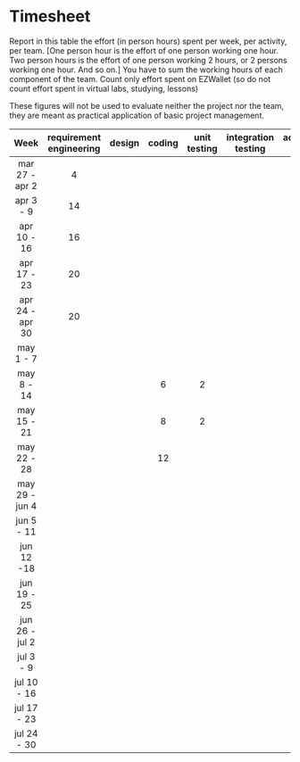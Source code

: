 # Timesheet

Report in this table the effort (in person hours) spent per week, per activity, per team. 
[One person hour is the effort of one person working one hour.
Two person hours is the effort of one person working 2 hours, or 2 persons working one hour. And so on.]
You have to sum the working hours of each component of the team.
Count only effort spent on EZWallet (so do not count effort spent in virtual labs, studying, lessons)

These figures will not be used to evaluate neither the project nor the team, they are meant as practical application of basic project management.

| Week | requirement engineering | design | coding | unit testing | integration testing | acceptance testing | management | git maven |
|:-----------:|:--------:|:-----------:|:-----------:|:----------:|:------------:|:---------------:|:-------------:|:--------------:|
| mar 27 - apr 2 | 4 | | | | | | | |
| apr 3 - 9 | 14 | | | | | | | |
| apr 10 - 16| 16 | | | | | | | | 
| apr 17 - 23| 20 | | | | | | | | 
| apr 24 - apr 30 | 20 | | | | | | | | 
| may 1 - 7      | | | | | | | | | 
| may 8 - 14     | | |6|2| | |1| | 
| may 15 - 21    | | |8|2| | |1|1| 
| may 22 - 28    | | |12| | | |1|1| 
| may 29 - jun 4 | | | | | | | | | 
| jun 5 - 11     | | | | | | | | | 
| jun 12 -18     | | | | | | | | | 
| jun 19 - 25    | | | | | | | | | 
| jun 26 - jul 2 | | | | | | | | | 
| jul 3 - 9      | | | | | | | | | 
| jul 10 - 16    | | | | | | | | |
| jul 17 - 23    | | | | | | | | |
| jul 24 - 30    | | | | | | | | |
